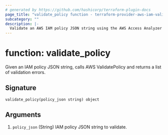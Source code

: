 ```yaml
---
# generated by https://github.com/hashicorp/terraform-plugin-docs
page_title: "validate_policy function - terraform-provider-aws-iam-validator"
subcategory: ""
description: |-
  Validate an AWS IAM policy JSON string using the AWS Access Analyzer ValidatePolicy API.
---
```


# function: validate_policy

Given an IAM policy JSON string, calls AWS ValidatePolicy and returns a list of validation errors.



## Signature

<!-- signature generated by tfplugindocs -->
```text
validate_policy(policy_json string) object
```

## Arguments

<!-- arguments generated by tfplugindocs -->
1. `policy_json` (String) IAM policy JSON string to validate.
